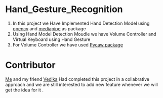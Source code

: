 # Hand_Gesture_Recognition
1. In this project we Have Implemented Hand Detection Model using [opencv](https://pypi.org/project/opencv-python/) and [mediapipe](https://pypi.org/project/mediapipe/) as package 
2. Using Hand Model Detection Moudle we have Volume Controller and Virtual Keyboard using Hand Gesture 
3. For Volume Controller we have used [Pycaw package](https://github.com/AndreMiras/pycaw)

# Contributor 
[Me](https://github.com/rapid-killer-9) and my friend [Vedika](https://github.com/evil-queen28) Had completed this project in a collabrative approach and we are still interested to add new feature whenever we will get the idea for it .